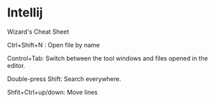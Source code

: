 # Intellij
Wizard's Cheat Sheet


Ctrl+Shift+N : Open file by name

Control+Tab: Switch between the tool windows and files opened in the editor.

Double-press Shift: Search everywhere.

Shfit+Ctrl+up/down: Move lines
